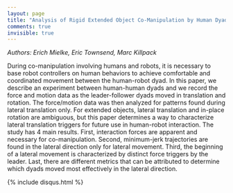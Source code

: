 ```yaml
---
layout: page
title: "Analysis of Rigid Extended Object Co-Manipulation by Human Dyads: Lateral Movement Characterization"
comments: true
invisible: true
---
```


<p class="text-left"><i>Authors: Erich Mielke, Eric Townsend, Marc Killpack</i></p>

During co-manipulation involving humans and robots, it is necessary to base robot controllers on human behaviors to achieve comfortable and coordinated movement between the human-robot dyad. In this paper, we describe an experiment between human-human dyads and we record the force and motion data as the leader-follower dyads moved in translation and rotation. The force/motion data was then analyzed for patterns found during lateral translation only. For extended objects, lateral translation and in-place rotation are ambiguous, but this paper determines a way to characterize lateral translation triggers for future use in human-robot interaction. The study has 4 main results. First, interaction forces are apparent and necessary for co-manipulation. Second, minimum-jerk trajectories are found in the lateral direction only for lateral movement. Third, the beginning of a lateral movement is characterized by distinct force triggers by the leader. Last, there are different metrics that can be attributed to determine which dyads moved most effectively in the lateral direction.

{% include disqus.html %}